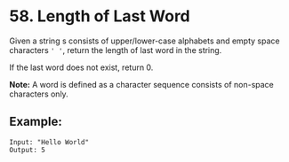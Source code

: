 # 58. Length of Last Word

Given a string s consists of upper/lower-case alphabets and empty space
characters `' '`, return the length of last word in the string.

If the last word does not exist, return 0.

__Note:__ A word is defined as a character sequence consists of non-space
characters only.

## Example:

```
Input: "Hello World"
Output: 5
```
